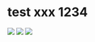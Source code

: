 # test xxx 1234

![](https://github.com/nemonweb/test-react-native-app/workflows/detox_android/badge.svg)
![](https://github.com/nemonweb/test-react-native-app/workflows/detox_ios/badge.svg)
![](https://github.com/nemonweb/test-react-native-app/workflows/jest/badge.svg)
